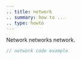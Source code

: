 ```yaml
---
.. title: network
.. summary: how to ...
.. type: howto
---
```



Network networks network.
    
```cpp
// network code example
```